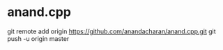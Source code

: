 # anand.cpp
git remote add origin https://github.com/anandacharan/anand.cpp.git
git push -u origin master
